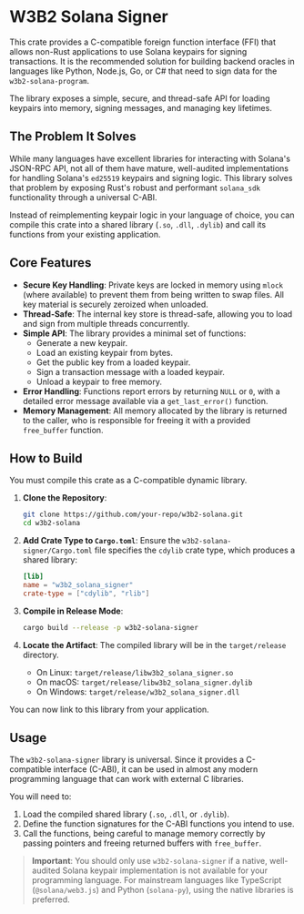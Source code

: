 # W3B2 Solana Signer

This crate provides a C-compatible foreign function interface (FFI) that allows non-Rust applications to use Solana keypairs for signing transactions. It is the recommended solution for building backend oracles in languages like Python, Node.js, Go, or C# that need to sign data for the `w3b2-solana-program`.

The library exposes a simple, secure, and thread-safe API for loading keypairs into memory, signing messages, and managing key lifetimes.

## The Problem It Solves

While many languages have excellent libraries for interacting with Solana's JSON-RPC API, not all of them have mature, well-audited implementations for handling Solana's `ed25519` keypairs and signing logic. This library solves that problem by exposing Rust's robust and performant `solana_sdk` functionality through a universal C-ABI.

Instead of reimplementing keypair logic in your language of choice, you can compile this crate into a shared library (`.so`, `.dll`, `.dylib`) and call its functions from your existing application.

## Core Features

- **Secure Key Handling**: Private keys are locked in memory using `mlock` (where available) to prevent them from being written to swap files. All key material is securely zeroized when unloaded.
- **Thread-Safe**: The internal key store is thread-safe, allowing you to load and sign from multiple threads concurrently.
- **Simple API**: The library provides a minimal set of functions:
    - Generate a new keypair.
    - Load an existing keypair from bytes.
    - Get the public key from a loaded keypair.
    - Sign a transaction message with a loaded keypair.
    - Unload a keypair to free memory.
- **Error Handling**: Functions report errors by returning `NULL` or `0`, with a detailed error message available via a `get_last_error()` function.
- **Memory Management**: All memory allocated by the library is returned to the caller, who is responsible for freeing it with a provided `free_buffer` function.

## How to Build

You must compile this crate as a C-compatible dynamic library.

1.  **Clone the Repository**:
    ```bash
    git clone https://github.com/your-repo/w3b2-solana.git
    cd w3b2-solana
    ```

2.  **Add Crate Type to `Cargo.toml`**:
    Ensure the `w3b2-solana-signer/Cargo.toml` file specifies the `cdylib` crate type, which produces a shared library:
    ```toml
    [lib]
    name = "w3b2_solana_signer"
    crate-type = ["cdylib", "rlib"]
    ```

3.  **Compile in Release Mode**:
    ```bash
    cargo build --release -p w3b2-solana-signer
    ```

4.  **Locate the Artifact**:
    The compiled library will be in the `target/release` directory.
    -   On Linux: `target/release/libw3b2_solana_signer.so`
    -   On macOS: `target/release/libw3b2_solana_signer.dylib`
    -   On Windows: `target/release/w3b2_solana_signer.dll`

You can now link to this library from your application.

## Usage

The `w3b2-solana-signer` library is universal. Since it provides a C-compatible interface (C-ABI), it can be used in almost any modern programming language that can work with external C libraries.

You will need to:
1.  Load the compiled shared library (`.so`, `.dll`, or `.dylib`).
2.  Define the function signatures for the C-ABI functions you intend to use.
3.  Call the functions, being careful to manage memory correctly by passing pointers and freeing returned buffers with `free_buffer`.

> **Important**: You should only use `w3b2-solana-signer` if a native, well-audited Solana keypair implementation is not available for your programming language. For mainstream languages like TypeScript (`@solana/web3.js`) and Python (`solana-py`), using the native libraries is preferred.